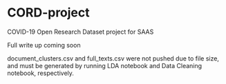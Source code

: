 # CORD-project
COVID-19 Open Research Dataset project for SAAS

Full write up coming soon

document_clusters.csv and full_texts.csv were not pushed due to file size, and must be generated by running LDA notebook and Data Cleaning notebook, respectively.
